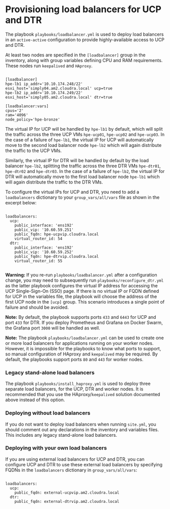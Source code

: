 # Provisioning load balancers for UCP and DTR

The playbook `playbooks/loadbalancer.yml` is used to deploy load balancers in an `active-active` configuration to provide highly-available access to UCP and DTR.

At least two nodes are specified in the `[loadbalancer]` group in the inventory, along with group variables defining CPU and RAM requirements. These nodes run `keepalived` and `HAproxy`.

```

[loadbalancer]
hpe-lb1 ip_addr='10.10.174.248/22' esxi_host='simply04.am2.cloudra.local' ucp=true
hpe-lb2 ip_addr='10.10.174.249/22' esxi_host='simply05.am2.cloudra.local' dtr=true

[loadbalancer:vars]
cpus='2'
ram='4096'
node_policy='hpe-bronze'

```

The virtual IP for UCP will be handled by `hpe-lb1` by default, which will split the traffic across the three UCP VMs `hpe-ucp01`, `hpe-ucp02` and `hpe-ucp03`. In the case of a failure of `hpe-lb1`, the virtual IP for UCP will automatically move to the second load balancer node `hpe-lb2` which will again distribute the traffic to the UCP VMs.

Similarly, the virtual IP for DTR will be handled by default by the load balancer `hpe-lb2`, splitting the traffic across the three DTR VMs `hpe-dtr01`, `hpe-dtr02` and `hpe-dtr03`. In the case of a failure of `hpe-lb2`, the virtual IP for DTR will automatically move to the first load balancer node `hpe-lb1` which will again distribute the traffic to the DTR VMs.

To configure the virtual IPs for UCP and DTR, you need to add a `loadbalancers` dictionary to your `group_vars/all/vars` file as shown in the excerpt below:

```

loadbalancers:
  ucp:
    public_interface: 'ens192'
    public_vip: '10.60.59.251'
    public_fqdn: hpe-ucpvip.cloudra.local
    virtual_router_id: 54
  dtr:
    public_interface: 'ens192'
    public_vip: '10.60.59.252'
    public_fqdn: hpe-dtrvip.cloudra.local
    virtual_router_id: 55


```

**Warning:** If you re-run `playbooks/loadbalancer.yml` after a configuration change, you may need to subsequently run `playbooks/reconfigure_dtr.yml` as the latter playbook configures the virtual IP address for accessing the UCP Single-Sign-On (SSO) page. If there is no virtual IP or FQDN defined for UCP in the variables file, the playbook will choose the address of the first UCP node in the `[ucp]` group. This scenario introduces a single point of failure and should be avoided.

**Note:** By default, the playbook supports ports `433` and `6443` for UCP and port `433` for DTR. If you deploy Prometheus and Grafana on Docker Swarm, the Grafana port `3000` will be handled as well.

**Note:** The playbook `playbooks/loadbalancer.yml` can be used to create one or more load balancers for applications running on your worker nodes. However, it is impossible for the playbooks to know what ports to support, so manual configuration of HAproxy and `keepalived` may be required. By default, the playbooks support ports `80` and `443` for worker nodes.

### Legacy stand-alone load balancers

The playbook `playbooks/install_haproxy.yml` is used to deploy three separate load balancers, for the UCP, DTR and worker nodes. It is recommended that you use the HAproxy/`keepalived` solution documented above instead of this option.

### Deploying without load balancers

If you do not want to deploy load balancers when running `site.yml`, you should comment out any declarations in the inventory and variables files. This includes any legacy stand-alone load balancers.

### Deploying with your own load balancers

If you are using external load balancers for UCP and DTR, you can configure UCP and DTR to use these external load balancers by specifying FQDNs in the `loadbalancers` dictionary in `group_vars/all/vars`:

```

loadbalancers:
  ucp:
    public_fqdn: external-ucpvip.am2.cloudra.local
  dtr:
    public_fqdn: external-dtrvip.am2.cloudra.local

```
